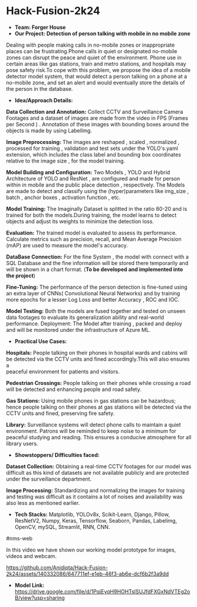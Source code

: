 # Hack-Fusion-2k24
- **Team: Forger House**
- **Our Project:** 
**Detection of person talking with mobile in no mobile zone**

Dealing with people making calls in no-mobile zones or inappropriate places can be frustrating.Phone calls in quiet or designated no-mobile zones can disrupt the peace and quiet of the environment. Phone use in certain areas like gas stations, train and metro stations, and hospitals may pose safety risk.To cope with this problem, we propose the idea of a mobile detector model system, that would detect a person talking on a phone at a no-mobile zone, and set an alert and would eventually store the details of the person in the database.

- **Idea/Approach Details:**

**Data Collection and Annotation:** Collect CCTV and Surveillance Camera Footages and a  dataset of images are made from the video in FPS (Frames per Second ) . Annotation of these images with bounding boxes around the objects is made by using LabelImg.

**Image Preprocessing:** The images are reshaped , scaled , normalized , processed for training , validation and test sets under the YOLO's.yaml extension, which includes the class label and bounding box coordinates relative to the image size , for the model training.

**Model Building and Configuration:** Two Models , YOLO and Hybrid Architecture of YOLO and ResNet , are configured and made for person within in mobile and the public place detection , respectively. The Models are made to detect and classify using the (hyper)parameters like img_size , batch , anchor boxes , activation function , etc. 

**Model Training:** The Imaginally Dataset is splitted in the ratio 80-20 and is trained for both the models.During training, the model learns to detect objects and adjust its weights to minimize the detection loss.

**Evaluation:**  The trained model is evaluated to assess its performance. Calculate metrics such as precision, recall, and Mean Average Precision (mAP) are used to  measure the model's accuracy.

**DataBase Connection:** For the fine System , the model with connect with a SQL Database and the fine information will be stored there temporarily and will be shown in a chart format. (**To be developed and implemented into the project**)

**Fine-Tuning:** The performance of the person detection is fine-tuned using an extra layer of CNNs( Convolutional Neural Networks) and by training more epochs for a lesser Log Loss and better Accuracy , ROC  and IOC.

**Model Testing:** Both the models are fused together and tested on unseen data footages to evaluate its generalization ability and real-world performance.
Deployment: The Model after training , packed and deploy and will be monitored under the infrastructure of Azure ML.

- **Practical Use Cases:**

**Hospitals:** People talking on their phones in hospital wards and cabins will be detected via the CCTV units and fined accordingly.This will also ensures a       
  peaceful environment for patients and visitors.

**Pedestrian Crossings:** People talking on their phones while crossing a road will be detected and enhancing people and road safety.

**Gas Stations:** Using mobile phones in gas stations can be hazardous; hence people talking on their phones at gas stations will be detected via the CCTV units 
  and fined, preserving fire safety. 

**Library:**  Surveillance systems will detect phone calls to maintain a quiet environment. Patrons will be reminded to keep noise to a minimum for peaceful 
  studying and reading. This ensures a conducive atmosphere for all library users.

- **Showstoppers/ Difficulties faced:**

**Dataset Collection:** Obtaining a real-time CCTV footages for our model was difficult as this kind of datasets are not available publicly and are protected under the surveillance department. 

**Image Processing:** Standardizing and normalizing the images for training and testing was difficult as it contains a lot of noises and availability was also less as mentioned earlier.

- **Tech Stacks:**
  Matplotlib, YOLOv8x, Scikit-Learn, Django, Pillow, ResNetV2, Numpy, Keras, Tensorflow, Seaborn, Pandas, Labelimg, OpenCV, mySQL, Streamlit, RNN, CNN.



#nms-web

In this video we have shown our working model prototype for images, videos and webcam.


https://github.com/Anidipta/Hack-Fusion-2k24/assets/140332086/647711ef-e1eb-46f3-ab6e-dcf6b2f3a9dd












- **Model Link:**
 https://drive.google.com/file/d/1PqjEyqH9HOHTslSUJfdFXGxNdVTEg2oB/view?usp=sharing
 
